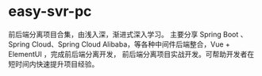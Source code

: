 # easy-svr-pc
前后端分离项目合集，由浅入深，渐进式深入学习。 主要分享 Spring Boot 、Spring Cloud、Spring Cloud Alibaba，等各种中间件后端整合，Vue + ElementUI ，完成前后端分离开发， 前后端分离项目实战开发。可帮助开发者在短时间内快速提升项目经验。
